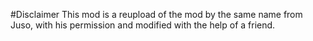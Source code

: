 #Disclaimer
This mod is a reupload of the mod by the same name from Juso, with his permission and modified with the help of a friend.
